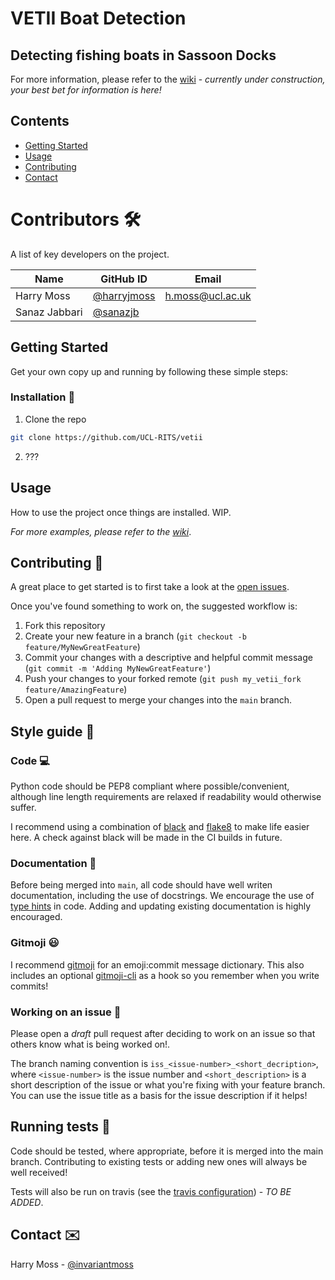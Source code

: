 # VETII Boat Detection
## Detecting fishing boats in Sassoon Docks

For more information, please refer to the [wiki](https://github.com/UCL-RITS/vetii/wiki) - *currently under construction, your best bet for information is here!*
## Contents
* [Getting Started](#getting-started)
* [Usage](#usage)
* [Contributing](#contributing)
* [Contact](#contact)

# Contributors :hammer_and_wrench:

A list of key developers on the project.

| Name               | GitHub ID                                            | Email                       | 
| ------------------ | -----------------------------------------------------| --------------------------- | 
| Harry Moss    | [@harryjmoss](https://github.com/harryjmoss) | <h.moss@ucl.ac.uk>   |
| Sanaz Jabbari | [@sanazjb](https://github.com/sanazjb)


## Getting Started

Get your own copy up and running by following these simple steps:

### Installation :nut_and_bolt:

1. Clone the repo
```sh
git clone https://github.com/UCL-RITS/vetii
```

2. ???

## Usage

How to use the project once things are installed. WIP.

_For more examples, please refer to the [wiki](https://github.com/UCL-RITS/vetii/wiki)_.


## Contributing :pencil:
A great place to get started is to first take a look at the [open issues](https://github.com/UCL-RITS/vetii/issues). 

Once you've found something to work on, the suggested workflow is:

1. Fork this repository
2. Create your new feature in a branch (`git checkout -b feature/MyNewGreatFeature`)
3. Commit your changes with a descriptive and helpful commit message (`git commit -m 'Adding MyNewGreatFeature'`)
4. Push your changes to your forked remote (`git push my_vetii_fork feature/AmazingFeature`)
5. Open a pull request to merge your changes into the `main` branch.

## Style guide :art:
### Code :computer:
Python code should be PEP8 compliant where possible/convenient, although line length requirements are relaxed if readability would otherwise suffer.

I recommend using a combination of [black](https://black.readthedocs.io/en/stable/) and [flake8](https://flake8.pycqa.org/en/latest/index.html#quickstart) to make life easier here. A check against black will be made in the CI builds in future.

### Documentation :closed_book:
Before being merged into `main`, all code should have well writen documentation, including the use of docstrings. We encourage the use of [type hints](https://docs.python.org/3.7/library/typing.html) in code. Adding and updating existing documentation is highly encouraged.

### Gitmoji :smiley:
I recommend [gitmoji](https://gitmoji.carloscuesta.me/) for an emoji:commit message dictionary. This also includes an optional [gitmoji-cli](https://github.com/carloscuesta/gitmoji-cli) as a hook so you remember when you write commits!

### Working on an issue :construction_worker:
Please open a *draft* pull request after deciding to work on an issue so that others know what is being worked on!.

The branch naming convention is `iss_<issue-number>_<short_decription>`, where `<issue-number>` is the issue number and `<short_description>` is a short description of the issue or what you're fixing with your feature branch. You can use the issue title as a basis for the issue description if it helps!


## Running tests :microscope:
Code should be tested, where appropriate, before it is merged into the main branch. Contributing to existing tests or adding new ones will always be well received!

Tests will also be run on travis (see the [travis configuration](.travis.yml)) - *TO BE ADDED*.

## Contact :envelope:

Harry Moss - [@invariantmoss](https://twitter.com/invariantmoss)